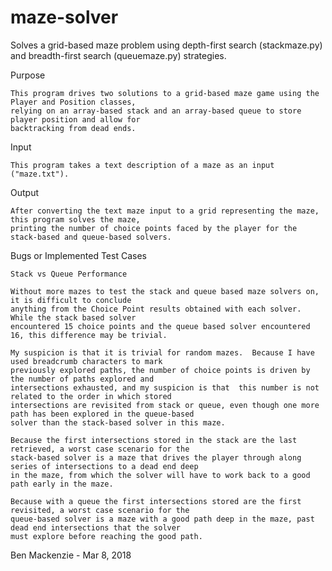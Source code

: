 # maze-solver
Solves a grid-based maze problem using depth-first search (stackmaze.py) and breadth-first search (queuemaze.py) strategies.

Purpose

    This program drives two solutions to a grid-based maze game using the Player and Position classes, 
    relying on an array-based stack and an array-based queue to store player position and allow for 
    backtracking from dead ends.

Input

    This program takes a text description of a maze as an input ("maze.txt").

Output

    After converting the text maze input to a grid representing the maze, this program solves the maze, 
    printing the number of choice points faced by the player for the stack-based and queue-based solvers.

Bugs or Implemented Test Cases
    
    Stack vs Queue Performance
    
    Without more mazes to test the stack and queue based maze solvers on, it is difficult to conclude 
    anything from the Choice Point results obtained with each solver.  While the stack based solver 
    encountered 15 choice points and the queue based solver encountered 16, this difference may be trivial.  

    My suspicion is that it is trivial for random mazes.  Because I have used breadcrumb characters to mark 
    previously explored paths, the number of choice points is driven by the number of paths explored and 
    intersections exhausted, and my suspicion is that  this number is not related to the order in which stored 
    intersections are revisited from stack or queue, even though one more path has been explored in the queue-based 
    solver than the stack-based solver in this maze.

    Because the first intersections stored in the stack are the last retrieved, a worst case scenario for the 
    stack-based solver is a maze that drives the player through along series of intersections to a dead end deep 
    in the maze, from which the solver will have to work back to a good path early in the maze.  

    Because with a queue the first intersections stored are the first revisited, a worst case scenario for the 
    queue-based solver is a maze with a good path deep in the maze, past dead end intersections that the solver 
    must explore before reaching the good path.  

Ben Mackenzie - 
Mar 8, 2018
